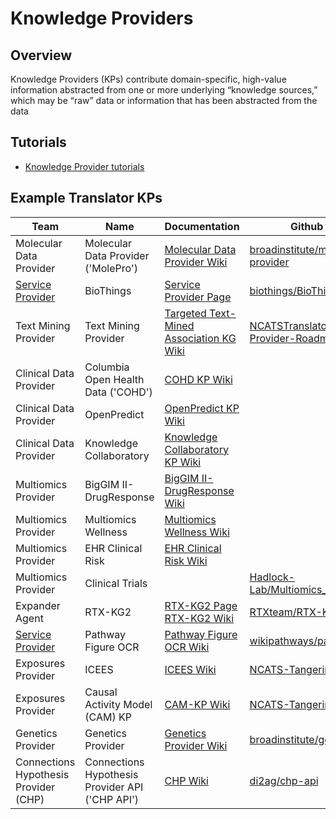 # Knowledge Providers

## Overview

Knowledge Providers (KPs) contribute domain-specific, high-value information abstracted from one or more underlying “knowledge sources,” which may be “raw” data or information that has been abstracted from the data

## Tutorials

- [Knowledge Provider tutorials](../../development-guide/tutorials/index.md)

## Example Translator KPs

| Team                    | Name                                | Documentation                                                                                                                        | Github Repository                                                                                               |
| ----------------------- | ----------------------------------- | ------------------------------------------------------------------------------------------------------------------------------------ | --------------------------------------------------------------------------------------------------------------- |
| Molecular Data Provider | Molecular Data Provider ('MolePro') | [Molecular Data Provider Wiki](https://github.com/NCATSTranslator/Translator-All/wiki/Molecular-Data-Provider)                       | [broadinstitute/molecular-data-provider](https://github.com/broadinstitute/molecular-data-provider)             |
| [Service Provider](../../teams/service-provider.md)        | BioThings                           | [Service Provider Page](service-provider.md)                                                                                                                                | [biothings/BioThings_Explorer_TRAPI](https://github.com/biothings/BioThings_Explorer_TRAPI)                     |
| Text Mining Provider    | Text Mining Provider                | [Targeted Text-Mined Association KG Wiki](https://github.com/NCATSTranslator/Translator-All/wiki/Targeted-Text-Mined-Association-KG) | [NCATSTranslator/Text-Mining-Provider-Roadmap](https://github.com/NCATSTranslator/Text-Mining-Provider-Roadmap) |
| Clinical Data Provider  | Columbia Open Health Data ('COHD')  | [COHD KP Wiki](https://github.com/NCATSTranslator/Translator-All/wiki/COHD-KP)                                                       |                                                                                                                 |
| Clinical Data Provider  | OpenPredict                         | [OpenPredict KP Wiki](https://github.com/NCATSTranslator/Translator-All/wiki/OpenPredict-KP)                                         |                                                                                                                 |
| Clinical Data Provider  | Knowledge Collaboratory             | [Knowledge Collaboratory KP Wiki](https://github.com/NCATSTranslator/Translator-All/wiki/Knowledge-Collaboratory-KP)                 |                                                                                                                 |
| Multiomics Provider     | BigGIM II-DrugResponse              | [BigGIM II-DrugResponse Wiki](https://github.com/NCATSTranslator/Translator-All/wiki/Big-GIM-II:-Drug-Response-KP)                   |                                                                                                                                                                                                |
| Multiomics Provider     | Multiomics Wellness                 | [Multiomics Wellness Wiki](https://github.com/NCATSTranslator/Translator-All/wiki/Wellness-KP)                                       |                                                                                                                 |
| Multiomics Provider     | EHR Clinical Risk                   | [EHR Clinical Risk Wiki](https://github.com/NCATSTranslator/Translator-All/wiki/EHR-Risk-KP)                                         |                                                                                                                 |
| Multiomics Provider     | Clinical Trials                     |                                                                                                                                      | [Hadlock-Lab/Multiomics_ClinicalTrials_KP](https://github.com/Hadlock-Lab/Multiomics_ClinicalTrials_KP)         |
| Expander Agent          | RTX-KG2                             | [RTX-KG2 Page](rtx-kg2.md)<br/>[RTX-KG2 Wiki](https://github.com/NCATSTranslator/Translator-All/wiki/KG2)                            | [RTXteam/RTX-KG2](https://github.com/RTXteam/RTX-KG2)                                                           |
| [Service Provider](../../teams/service-provider.md)        | Pathway Figure OCR                  | [Pathway Figure OCR Wiki](<https://github.com/NCATSTranslator/Translator-All/wiki/Pathway-Figure-OCR-(PFOCR)>)                       | [wikipathways/pathway-figure-ocr](https://github.com/wikipathways/pathway-figure-ocr)                           |
| Exposures Provider      | ICEES                               | [ICEES Wiki](https://github.com/NCATSTranslator/Translator-All/wiki/Exposures-Provider-ICEES)                                        | [NCATS-Tangerine/icees-api](https://github.com/NCATS-Tangerine/icees-api)                                       |
| Exposures Provider      | Causal Activity Model (CAM) KP      | [CAM-KP Wiki](https://github.com/NCATSTranslator/Translator-All/wiki/CAM-KP)                                                         | [NCATS-Tangerine/cam-kp-api](https://github.com/NCATS-Tangerine/cam-kp-api)                                     |
| Genetics Provider       | Genetics Provider                   | [Genetics Provider Wiki](https://github.com/NCATSTranslator/Translator-All/wiki/Genetics-Knowledge-Provider)                         | [broadinstitute/genetics-kp-dev](https://github.com/broadinstitute/genetics-kp-dev)                             |
| Connections Hypothesis Provider (CHP) | Connections Hypothesis Provider API ('CHP API') | [CHP Wiki](https://github.com/NCATSTranslator/Translator-All/wiki/Connections-Hypothesis-Provider) | [di2ag/chp-api](https://github.com/di2ag/chp_api) |